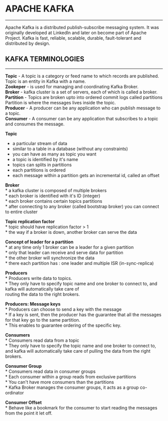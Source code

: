 # APACHE KAFKA
--------------

Apache Kafka is a distributed publish-subscribe messaging system. It was originally developed at LinkedIn and later on become part of Apache Project.
Kafka is fast, reliable, scalable, durable, fault-tolerant and distributed by design.

## KAFKA TERMINOLOGIES
-------------------

**Topic** - A topic is a category or feed name to which records are published.
		Topic is an entity in Kafka with a name. <br/>
**Zookeper** - is used for managing and coordinating Kafka Broker. <br>
**Broker** - kafka cluster is a set of servers, each of which is called a broker. <br>
**Partition** - Topics are broken upto into ordered commit logs called partitions
			Partition is where the messages lives inside the topic. <br>
**Producer** - A producer can be any application who can publish message to a topic.<br>
**Consumer** - A consumer can be any application that subscribes to a topic and consumes the message. <br>

**Topic** <br><div>
 * a particular stream of data <br>
 * similar to a table in a database (without any constraints) <br>
 * you can have as many as topic you want <br>
 * a topic is identified by it's name <br>
 * topics can splits in partitions <br>
 * each partitions is ordered <br>
 * each message within a partition gets an incremental id, called an offset <br> </div>

 **Broker** <br>
	* a kafka cluster is composed of multiple brokers <br>
	* each broker is identified with it's ID (integer) <br>
	* each broker contains certain topics partitions <br>
	* after connecting to any broker (called bootstrap broker) you can connect to entire cluster <br>

 **Topic replication factor** <br>
	* topic should have replication factor > 1 <br>
	* the way if a broker is down, another broker can serve the data <br>

 **Concept of leader for a partition** <br>
	* at any time only 1 broker can be a leader for a given partition <br>
	* only that leader can receive and serve data for partition <br>
	* the other broker will synchronize the data <br>
	* there each partition has : one leader and multiple ISR (in-sync-replica) <br>

 **Producers** <br>
	* Producers write data to topics. <br>
	* They only have to specify topic name and one broker to connect to, and kafka will automatically take care of 	 
           routing the data to the right brokers. <br>

 **Producers: Message keys** <br>
	* Producers can choose to send a key with the message <br>
	* If a key is sent, then the producer has the guarantee that all the messages for that key go to the same partition. 
         <br>
	* This enables to guarantee ordering of the specific key. <br>

**Consumers** <br>
   	* Consumers read data from a topic <br>
   	* They only have to specify the topic name and one broker to connect to, and kafka will automatically take care of 
       pulling the data from the right brokers. <br>

**Consumer Group** <br>
 	* Consumers read data in consumer groups <br>
 	* Each consumer within a group reads from exclusive partitions <br>
 	* You can't have more consumers than the partitions <br>
 	* Kafka Broker manages the consumer groups, it acts as a group co-ordinator <br>

 **Consumer Offset** <br>
 	* Behave like a bookmark for the consumer to start reading the messages from the point it let off. <br>
